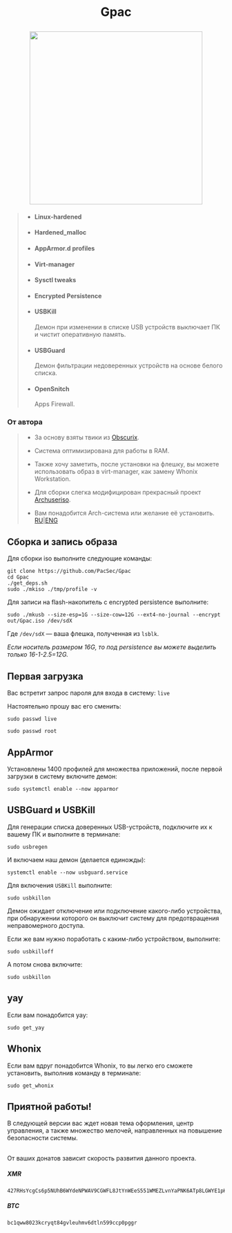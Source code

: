  <h1><p align="center">Gpac</p></h1>
<p align="center"><img src="https://user-images.githubusercontent.com/120978605/210135754-05ed3664-e32b-4bf3-b1b3-20b61311c6a3.png" width="400" /></p>


>* <h4>Linux-hardened</h4>
>
>- <h4>Hardened_malloc</h4>
>
>* <h4>AppArmor.d profiles</h4>
>
>+ <h4>Virt-manager</h4>
>
>* <h4>Sysctl tweaks</h4>
>
>- <h4>Encrypted Persistence</h4>
>
>+ <h4>USBKill</h4>
>   Демон при изменении в списке USB устройств выключает ПК и чистит оперативную память.
>
>* <h4>USBGuard</h4>
>   Демон фильтрации недоверенных устройств на основе белого списка.
>
>- <h4>OpenSnitch</h4>
>   Apps Firewall.


### От автора
>- За основу взяты твики из [Obscurix](https://obscurix.github.io/security/overview.html).
>- Система оптимизирована для работы в RAM.
>- Также хочу заметить, после установки на флешку, вы можете использовать образ в virt-manager, как замену Whonix Workstation.
>- Для сборки слегка модифицирован прекрасный проект [Archuseriso](https://github.com/laurent85v/archuseriso).
>
>- Вам понадобится Arch-система или желание её установить. [RU](https://telegra.ph/1-Ustanovka-Arch-Linux-12-28)|[ENG](https://telegra.ph/1-Arch-Linux-Installation-12-28)

## Сборка и запись образа

Для сборки iso выполните следующие команды:
```
git clone https://github.com/PacSec/Gpac
cd Gpac
./get_deps.sh
sudo ./mkiso ./tmp/profile -v
```

Для записи на flash-накопитель с encrypted persistence выполните:
```
sudo ./mkusb --size-esp=1G --size-cow=12G --ext4-no-journal --encrypt out/Gpac.iso /dev/sdX
```
Где `/dev/sdX` — ваша флешка, полученная из `lsblk`.

*Если носитель размером 16G, то под persistence вы можете выделить только 16-1-2.5=12G.*

## Первая загрузка

Вас встретит запрос пароля для входа в систему: ```live```

Настоятельно прошу вас его сменить:
```
sudo passwd live
```
```
sudo passwd root
```

## AppArmor

Установлены 1400 профилей для множества приложений, после первой загрузки в систему включите демон:
```
sudo systemctl enable --now apparmor
```

## USBGuard и USBKill

Для генерации списка доверенных USB-устройств, подключите их к вашему ПК и выполните в терминале:
```
sudo usbregen
```
И включаем наш демон (делается единожды):
```
systemctl enable --now usbguard.service
```

Для включения `USBKill` выполните:
```
sudo usbkillon
```
Демон ожидает отключение или подключение какого-либо устройства, при обнаружении которого он выключит систему для предотвращения неправомерного доступа.

Если же вам нужно поработать с каким-либо устройством, выполните:
```
sudo usbkilloff
```
А потом снова включите:
```
sudo usbkillon
```

## yay

Если вам понадобится yay:
```
sudo get_yay
```

## Whonix

Если вам вдруг понадобится Whonix, то вы легко его сможете установить, выполнив команду в терминале:
```
sudo get_whonix
```

## Приятной работы!

В следующей версии вас ждет новая тема оформления, центр управления, а также множество мелочей, направленных на повышение безопасности системы.
##
От ваших донатов зависит скорость развития данного проекта.

##### XMR
```
427RHsYcgCs6p5NUhB6WYdeNPWAV9CGWFL8JtYnWEeS551WMEZLvnYaPNK6ATp8LGWYE1pHxwQ4kLEhc2uGkgWaEABb8qNo
```
##### BTC
```
bc1qww8023kcryqt84gvleuhmv6dtln599ccp0pggr
```
